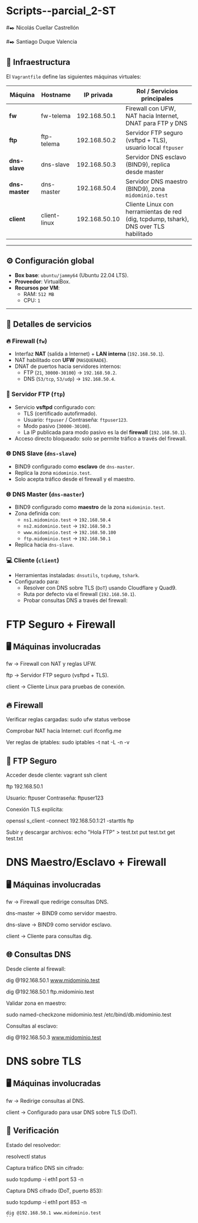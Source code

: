 # Scripts--parcial_2-ST

#✒️ Nicolás Cuellar Castrellón


#✒️ Santiago Duque Valencia

## 📂 Infraestructura

El `Vagrantfile` define las siguientes máquinas virtuales:

| Máquina         | Hostname     | IP privada     | Rol / Servicios principales |
|-----------------|--------------|----------------|-----------------------------|
| **fw**          | fw-telema    | 192.168.50.1   | Firewall con UFW, NAT hacia Internet, DNAT para FTP y DNS |
| **ftp**         | ftp-telema   | 192.168.50.2   | Servidor FTP seguro (vsftpd + TLS), usuario local `ftpuser` |
| **dns-slave**   | dns-slave    | 192.168.50.3   | Servidor DNS esclavo (BIND9), replica desde master |
| **dns-master**  | dns-master   | 192.168.50.4   | Servidor DNS maestro (BIND9), zona `midominio.test` |
| **client**      | client-linux | 192.168.50.10  | Cliente Linux con herramientas de red (dig, tcpdump, tshark), DNS over TLS habilitado |

---

## ⚙️ Configuración global

- **Box base**: `ubuntu/jammy64` (Ubuntu 22.04 LTS).
- **Proveedor**: VirtualBox.
- **Recursos por VM**:  
  - RAM: `512 MB`  
  - CPU: `1`  

---

## 🔧 Detalles de servicios

### 🔥 Firewall (`fw`)
- Interfaz **NAT** (salida a Internet) + **LAN interna** (`192.168.50.1`).
- NAT habilitado con **UFW** (`MASQUERADE`).
- DNAT de puertos hacia servidores internos:
  - FTP (`21`, `30000-30100`) → `192.168.50.2`.
  - DNS (`53/tcp`, `53/udp`) → `192.168.50.4`.

### 📁 Servidor FTP (`ftp`)
- Servicio **vsftpd** configurado con:
  - TLS (certificado autofirmado).
  - Usuario: `ftpuser` / Contraseña: `ftpuser123`.
  - Modo pasivo (`30000-30100`).
  - La IP publicada para modo pasivo es la del **firewall** (`192.168.50.1`).
- Acceso directo bloqueado: solo se permite tráfico a través del firewall.

### 🌐 DNS Slave (`dns-slave`)
- BIND9 configurado como **esclavo** de `dns-master`.
- Replica la zona `midominio.test`.
- Solo acepta tráfico desde el firewall y el maestro.

### 🌐 DNS Master (`dns-master`)
- BIND9 configurado como **maestro** de la zona `midominio.test`.
- Zona definida con:
  - `ns1.midominio.test` → `192.168.50.4`
  - `ns2.midominio.test` → `192.168.50.3`
  - `www.midominio.test` → `192.168.50.100`
  - `ftp.midominio.test` → `192.168.50.1`
- Replica hacia `dns-slave`.

### 💻 Cliente (`client`)
- Herramientas instaladas: `dnsutils`, `tcpdump`, `tshark`.
- Configurado para:
  - Resolver con DNS sobre TLS (`DoT`) usando Cloudflare y Quad9.
  - Ruta por defecto vía el firewall (`192.168.50.1`).
  - Probar consultas DNS a través del firewall:  


# **FTP Seguro + Firewall**
## 🖥️ Máquinas involucradas

fw → Firewall con NAT y reglas UFW.

ftp → Servidor FTP seguro (vsftpd + TLS).

client → Cliente Linux para pruebas de conexión.

## 🔥 Firewall
Verificar reglas cargadas:
sudo ufw status verbose

Comprobar NAT hacia Internet:
curl ifconfig.me

Ver reglas de iptables:
sudo iptables -t nat -L -n -v

## 📁 FTP Seguro
Acceder desde cliente:
vagrant ssh client

ftp 192.168.50.1

Usuario: ftpuser
Contraseña: ftpuser123

Conexión TLS explícita:

openssl s_client -connect 192.168.50.1:21 -starttls ftp

Subir y descargar archivos:
echo "Hola FTP" > test.txt
put test.txt
get test.txt

# **DNS Maestro/Esclavo + Firewall** 
## 🖥️ Máquinas involucradas

fw → Firewall que redirige consultas DNS.

dns-master → BIND9 como servidor maestro.

dns-slave → BIND9 como servidor esclavo.

client → Cliente para consultas dig.

## 🌐 Consultas DNS

Desde cliente al firewall:

dig @192.168.50.1 www.midominio.test

dig @192.168.50.1 ftp.midominio.test

Validar zona en maestro:

sudo named-checkzone midominio.test /etc/bind/db.midominio.test

Consultas al esclavo:

dig @192.168.50.3 www.midominio.test

# **DNS sobre TLS**
## 🖥️ Máquinas involucradas

fw → Redirige consultas al DNS.

client → Configurado para usar DNS sobre TLS (DoT).

## 🔧 Verificación

Estado del resolvedor:

resolvectl status

Captura tráfico DNS sin cifrado:

sudo tcpdump -i eth1 port 53 -n

Captura DNS cifrado (DoT, puerto 853):

sudo tcpdump -i eth1 port 853 -n

    dig @192.168.50.1 www.midominio.test
    ```

